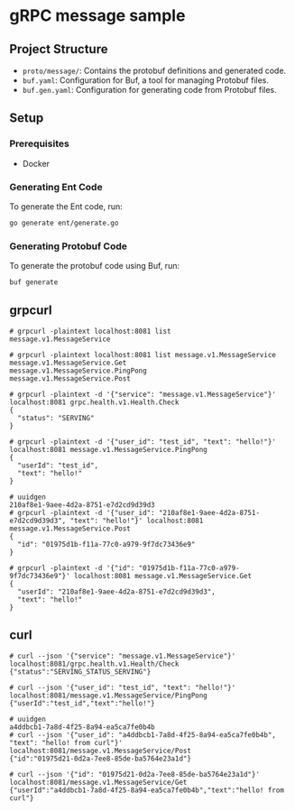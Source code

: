 # gRPC message sample
## Project Structure

- `proto/message/`: Contains the protobuf definitions and generated code.
- `buf.yaml`: Configuration for Buf, a tool for managing Protobuf files.
- `buf.gen.yaml`: Configuration for generating code from Protobuf files.

## Setup

### Prerequisites

- Docker

### Generating Ent Code
To generate the Ent code, run:
```bash
go generate ent/generate.go
```

### Generating Protobuf Code

To generate the protobuf code using Buf, run:
```bash
buf generate
```

## grpcurl
```console
# grpcurl -plaintext localhost:8081 list
message.v1.MessageService
```
```console
# grpcurl -plaintext localhost:8081 list message.v1.MessageService
message.v1.MessageService.Get
message.v1.MessageService.PingPong
message.v1.MessageService.Post
```
```console
# grpcurl -plaintext -d '{"service": "message.v1.MessageService"}' localhost:8081 grpc.health.v1.Health.Check
{
  "status": "SERVING"
}
```
```console
# grpcurl -plaintext -d '{"user_id": "test_id", "text": "hello!"}' localhost:8081 message.v1.MessageService.PingPong
{
  "userId": "test_id",
  "text": "hello!"
}
```
```console
# uuidgen
210af8e1-9aee-4d2a-8751-e7d2cd9d39d3
# grpcurl -plaintext -d '{"user_id": "210af8e1-9aee-4d2a-8751-e7d2cd9d39d3", "text": "hello!"}' localhost:8081 message.v1.MessageService.Post
{
  "id": "01975d1b-f11a-77c0-a979-9f7dc73436e9"
}
```
```console
# grpcurl -plaintext -d '{"id": "01975d1b-f11a-77c0-a979-9f7dc73436e9"}' localhost:8081 message.v1.MessageService.Get
{
  "userId": "210af8e1-9aee-4d2a-8751-e7d2cd9d39d3",
  "text": "hello!"
}
```

## curl
```console
# curl --json '{"service": "message.v1.MessageService"}' localhost:8081/grpc.health.v1.Health/Check
{"status":"SERVING_STATUS_SERVING"}
```
```console
# curl --json '{"user_id": "test_id", "text": "hello!"}' localhost:8081/message.v1.MessageService/PingPong
{"userId":"test_id","text":"hello!"}
```
```console
# uuidgen
a4ddbcb1-7a8d-4f25-8a94-ea5ca7fe0b4b
# curl --json '{"user_id": "a4ddbcb1-7a8d-4f25-8a94-ea5ca7fe0b4b", "text": "hello! from curl"}' localhost:8081/message.v1.MessageService/Post
{"id":"01975d21-0d2a-7ee8-85de-ba5764e23a1d"}
```
```console
# curl --json '{"id": "01975d21-0d2a-7ee8-85de-ba5764e23a1d"}' localhost:8081/message.v1.MessageService/Get
{"userId":"a4ddbcb1-7a8d-4f25-8a94-ea5ca7fe0b4b","text":"hello! from curl"}
```
